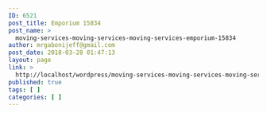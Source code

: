 ```yaml
---
ID: 6521
post_title: Emporium 15834
post_name: >
  moving-services-moving-services-moving-services-emporium-15834
author: mrgabonijeff@gmail.com
post_date: 2018-03-28 01:47:13
layout: page
link: >
  http://localhost/wordpress/moving-services-moving-services-moving-services-emporium-15834/
published: true
tags: [ ]
categories: [ ]
---
```

